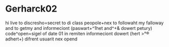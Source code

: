 # Gerharck02
hi live to discresho=secret to di class peopole+nex to followaht
my falloway and to getmy and informeciont (paswart+^1het and^+& dowert petury) 
code^open=sigel of date 01
in remiten informeciont dowert
(hert >°® adhert+)
difrent usuarit nex opend 
